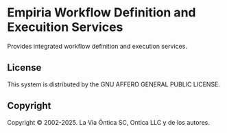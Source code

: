 ﻿# Empiria Workflow Definition and Execuition Services

Provides integrated workflow definition and execution services.

## License

This system is distributed by the GNU AFFERO GENERAL PUBLIC LICENSE.

## Copyright

Copyright © 2002-2025. La Vía Óntica SC, Ontica LLC y de los autores.
